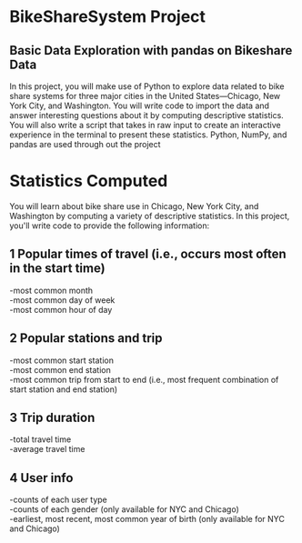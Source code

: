 # BikeShareSystem Project
## Basic Data Exploration with pandas on Bikeshare Data

In this project, you will make use of Python to explore data related to bike share systems for three major cities in the United States—Chicago, New York City, and Washington. You will write code to import the data and answer interesting questions about it by computing descriptive statistics. You will also write a script that takes in raw input to create an interactive experience in the terminal to present these statistics. Python, NumPy, and pandas are used through out the project  

# Statistics Computed  
You will learn about bike share use in Chicago, New York City, and Washington by computing a variety of descriptive statistics. In this project, you'll write code to provide the following information: 

## 1 Popular times of travel (i.e., occurs most often in the start time)  
-most common month  
-most common day of week  
-most common hour of day  

## 2 Popular stations and trip  
-most common start station  
-most common end station  
-most common trip from start to end (i.e., most frequent combination of start station and end station)  
  
## 3 Trip duration  
-total travel time  
-average travel time  
  
## 4 User info  
-counts of each user type  
-counts of each gender (only available for NYC and Chicago)  
-earliest, most recent, most common year of birth (only available for NYC and Chicago)   
